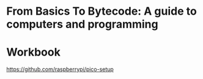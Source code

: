 # From Basics To Bytecode: A guide to computers and programming
# Workbook


https://github.com/raspberrypi/pico-setup

